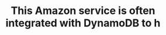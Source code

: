 ---
layout: answer
title: "This Amazon service is often integrated with DynamoDB to h"
blurb: "<p><q>Amazon Kinesis Data Streams for DynamoDB captures item-level changes in your DynamoDB tables as a Kinesis data stream. This feature enables you to bu"
quid: 189
---